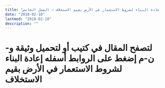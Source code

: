 ```yaml
---
title: "إعادة البناء لشروط الاستعمار في الأرض بقيم الاستخلاف – الفصل الخامس"
date: "2018-02-10"
lastmod: "2018-02-10"
description: ""
---
```

# **لتصفح المقال في كتيب أو لتحميل وثيقة و-ن-م إضغط على الروابط أسفله** **إعادة البناء لشروط الاستعمار في الأرض بقيم الاستخلاف**

###